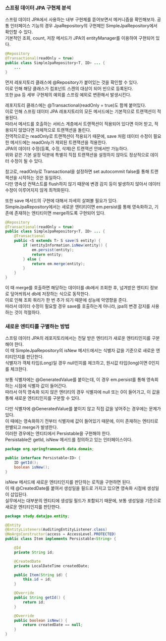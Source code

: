 ### 스프링 데이터 JPA 구현체 분석

스프링 데이터 JPA에서 사용하는 내부 구현체를 뜯어보면서 메커니즘을 확인해보자.
공통 인터페이스 기능의 경우 JpaRepository의 구현체인 SimpleJpaRepository에서 확인할 수 있다.  
기본적인 조회, count, 저장 메서드가 JPA의 entityManager를 이용하여 구현되어 있다.

```java
@Repository
@Transactional(readOnly = true)
public class SimpleJpaRepository<T, ID> ... {
    ...
}
```

먼저 레포지토리 클래스에 @Repository가 붙어있는 것을 확인할 수 있다.  
이로 인해 해당 클래스가 컴포넌트 스캔의 대상이 되어 빈으로 등록된다.  
또한 jpa 등 세부 구현체의 예외를 스프링 예외로 변환해서 발생시킨다.

레포지토리 클래스에는 @Transactional(readOnly = true)도 함께 붙어있다.  
이로 인해 스프링 데이터 JPA 레포지토리의 모든 메서드에는 기본적으로 트랜잭션이 적용된다.  
따라서 메서드를 호출하는 서비스 계층에서 트랜잭션이 적용되어 있다면 이어 받고, 적용되지 않았다면 자체적으로 트랜잭션을 돌린다.  
전역적으로는 readOnly로 트랜잭션이 적용되기 때문에, save 처럼 데이터 수정이 필요한 메서드에는 readOnly가 제외된 트랜잭션을 적용한다.  
JPA의 데이터 수정(등록, 수정, 삭제)은 트랜잭션 안에서만 가능하다.  
위와 같은 기본 설정 덕분에 특별히 직접 트랜잭션을 설정하지 않아도 정상적으로 데이터 수정이 될 수 있다.

참고로, readOnly로 Transactional을 설정하면 set autocommit false를 통해 트랜잭션을 시작하는 것은 동일하다.  
다만 영속성 컨텍스트를 flush하지 않기 때문에 변경 감지 등이 발생하지 않아서 데이터 수정이 이루어지지 않게 최적화된다.

또한 save 메서드의 구현에 대해서 자세히 살펴볼 필요가 있다.  
SimpleJpaRepository에서는 새로운 엔티티이면 em.persist를 통해 영속화하고, 기존에 존재하는 엔티티이면 merge하도록 구현되어 있다.  

```java
@Repository
@Transactional(readOnly = true)
public class SimpleJpaRepository<T, ID> ... {
    @Transactional
    public <S extends T> S save(S entity) {
        if (entityInformation.isNew(entity)) {
            em.persist(entity);
            return entity;
        } else {
            return em.merge(entity);
        }
    }
}
```

이 때 merge를 호출하면 해당하는 데이터를 db에서 조회한 후, 넘겨받은 엔티티 정보로 덮어씌워서 db에 저장하는 식으로 동작한다.  
이로 인해 조회 쿼리가 한 번 추가 되기 때문에 성능에 악영향을 준다.  
따라서 데이터 수정이 필요할 경우 save를 호출하는게 아니라, jpa의 변경 감지를 사용하는 것이 적절하다.

### 새로운 엔티티를 구별하는 방법

스프링 데이터 JPA의 레포지토리에서는 전달 받은 엔티티가 새로운 엔티티인지를 구분해야 한다.  
이 때 SimpleJpaRepository의 isNew 메서드에서는 식별자 값을 기준으로 새로운 엔티티인지를 판단한다.  
식별자가 객체 타입(Long)일 경우 null인지를 체크하고, 원시값 타입(long)이면 0인지를 체크한다.

보통 식별자에는 @GeneratedValue를 붙이는데, 이 경우 em.persist를 통해 영속회하는 시점에 식별자 값이 들어간다.  
따라서 아직 영속화 되지 않은 엔티티의 경우 식별자에 null 또는 0이 들어가고, 이 값을 통해 새로운 엔티티인지를 구분할 수 있다.

다만 식별자에 @GeneratedValue를 붙이지 않고 직접 값을 넣어주는 경우에는 문제가 있다.  
이 때에는 영속화하기 전부터 식별자에 값이 들어있기 때문에, 이미 존재하는 엔티티로 판별되고 merge가 발생한다.  
이러한 경우에는 엔티티에서 Persistable을 구현해야 한다.  
Persistable은 getId, isNew 메서드를 정의하고 있는 인터페이스이다.

```java
package org.springframework.data.domain;

public interface Persistable<ID> {
    ID getId();
    boolean isNew();
}
```

isNew 메서드에 새로운 엔티티인지를 판단하는 로직을 구현하면 된다.  
이 때 @CreatedDate를 붙여서 생성일을 필드로 가지고 있으면 영속화 시점에 생성일이 삽입된다.  
실무에서는 대부분의 엔티티에 생성일 필드가 포함되기 때문에, 보통 생성일을 기준으로 새로운 엔티티인지를 판단한다.

```java
package study.datajpa.entity;

@Entity
@EntityListeners(AuditingEntityListener.class)
@NoArgsConstructor(access = AccessLevel.PROTECTED)
public class Item implements Persistable<String> {

    @Id
    private String id;

    @CreatedDate
    private LocalDateTime createdDate;

    public Item(String id) {
        this.id = id;
    }

    @Override
    public String getId() {
        return id;
    }

    @Override
    public boolean isNew() {
        return createdDate == null;
    }
}
```

